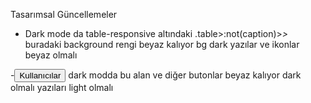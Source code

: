 Tasarımsal Güncellemeler
- Dark mode da table-responsive altındaki .table>:not(caption)>*>* buradaki background rengi beyaz kalıyor bg dark yazılar ve ikonlar beyaz olmalı

-<button class="nav-link active" id="users-tab" data-bs-toggle="tab" data-bs-target="#users" type="button" aria-selected="true" role="tab">
                            <i class="fas fa-users me-2"></i>Kullanıcılar
                        </button> dark modda bu alan ve diğer butonlar beyaz kalıyor dark olmalı yazıları light olmalı
